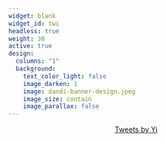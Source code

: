 ```yaml
---
widget: blank
widget_id: twi
headless: true
weight: 30
active: true
design:
  columns: "1"
  background:
    text_color_light: false
    image_darken: 1
    image: dandi-banner-design.jpeg
    image_size: contain
    image_parallax: false
---
```

<center><a class="twitter-timeline" data-width="500" data-height="300" href="https://twitter.com/YiLu08121831?ref_src=twsrc%5Etfw">Tweets by Yi</a> <script async src="https://platform.twitter.com/widgets.js" charset="utf-8"></script></center>
